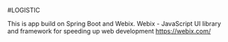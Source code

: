#LOGISTIC

This is app build on Spring Boot and Webix. 
Webix - JavaScript UI library and framework for speeding up web development https://webix.com/